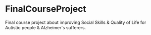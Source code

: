 # FinalCourseProject
Final course project about improving Social Skills &amp; Quality of Life for Autistic people &amp; Alzheimer's sufferers.
